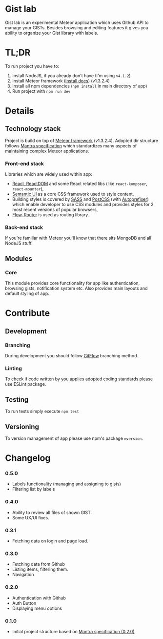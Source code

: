 # Gist lab

Gist lab is an experimental Meteor application which uses Github API to manage your GISTs. Besides browsing and editing features it gives you ability to organize your Gist library with labels.

# TL;DR

To run project you have to:

1. Install NodeJS, if you already don't have (I'm using `v4.1.2`)
2. Install Meteor framework ([install docs](https://www.meteor.com/install)) (v1.3.2.4)
3. Install all npm dependencies (`npm install` in main directory of app)
4. Run project with `npm run dev`
 
# Details

## Technology stack

Project is build on top of [Meteor framework](https://www.meteor.com/) (v1.3.2.4). Adopted dir structure follows [Mantra specification](https://kadirahq.github.io/mantra/) which standardizes many aspects of maintaining complex Meteor applications. 

### Front-end stack

Libraries which are widely used within app:

* [React, ReactDOM](https://facebook.github.io/react/) and some React related libs (like `react-komposer`, `react-mounter`),
* [Semantic UI](http://semantic-ui.com/) as a core CSS framework used to style content,
* Building styles is covered by [SASS](http://sass-lang.com/) and [PostCSS](http://postcss.org/) (with [Autoprefixer](https://github.com/postcss/autoprefixer)) which enable developer to use CSS modules and provides styles for 2 most recent versions of popular browsers,
* [Flow-Router](https://github.com/kadirahq/flow-router) is used as routing library.

### Back-end stack

If you're familiar with Meteor you'll know that there sits MongoDB and all NodeJS stuff.

## Modules

### Core

This module provides core functionality for app like authentication, browsing gists, notification system etc. Also provides main layouts and default styling of app.

# Contribute

## Development

### Branching 

During development you should follow [GitFlow](http://danielkummer.github.io/git-flow-cheatsheet/) branching method. 

### Linting

To check if code written by you applies adopted coding standards please use ESLint package. 

## Testing

To run tests simply execute `npm test`

## Versioning

To version management of app please use npm's package `mversion`.

# Changelog

### 0.5.0
* Labels functionality (managing and assigning to gists)
* Filtering list by labels

### 0.4.0
* Ability to review all files of shown GIST. 
* Some UX/UI fixes. 

### 0.3.1
* Fetching data on login and page load.

### 0.3.0
* Fetching data from Github
* Listing items, filtering them.
* Navigation

### 0.2.0
* Authentication with Github
* Auth Button 
* Displaying menu options

### 0.1.0
* Initial project structure based on [Mantra specification (0.2.0)](https://kadirahq.github.io/mantra/) 
